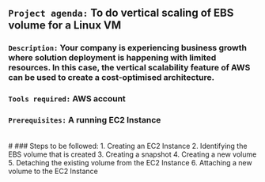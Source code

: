 
## `Project agenda:` To do vertical scaling of EBS volume for a Linux VM 
### `Description:` Your company is experiencing business growth where solution deployment is happening with limited resources. In this case, the vertical scalability feature of AWS can be used to create a cost-optimised architecture. 

### `Tools required:` AWS account
### `Prerequisites:` A running EC2 Instance
<br>
# 
### Steps to be followed:
 1. Creating an EC2 Instance
 2. Identifying the EBS volume that is created
 3. Creating a snapshot
 4. Creating a new volume
 5. Detaching the existing volume from the EC2 Instance
 6. Attaching a new volume to the EC2 Instance
